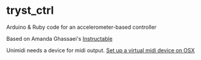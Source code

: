 tryst_ctrl
==========

Arduino &amp; Ruby code for an accelerometer-based controller

Based on Amanda Ghassaei's [Instructable](http://www.instructables.com/id/Use-an-Accelerometer-and-Gyroscope-with-Arduino/)

Unimidi needs a device for midi output. [Set up a virtual midi device on OSX](http://tx81z.blogspot.ca/2011/06/osx-unimidi-and-midi-patch-bay.html)

